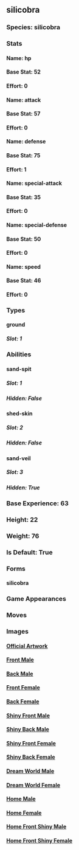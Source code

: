 ## silicobra
### Species: silicobra
### Stats
#### Name: hp
#### Base Stat: 52
#### Effort: 0
#### Name: attack
#### Base Stat: 57
#### Effort: 0
#### Name: defense
#### Base Stat: 75
#### Effort: 1
#### Name: special-attack
#### Base Stat: 35
#### Effort: 0
#### Name: special-defense
#### Base Stat: 50
#### Effort: 0
#### Name: speed
#### Base Stat: 46
#### Effort: 0
### Types
#### ground
##### Slot: 1
### Abilities
#### sand-spit
##### Slot: 1
##### Hidden: False
#### shed-skin
##### Slot: 2
##### Hidden: False
#### sand-veil
##### Slot: 3
##### Hidden: True
### Base Experience: 63
### Height: 22
### Weight: 76
### Is Default: True
### Forms
#### silicobra
### Game Appearances
### Moves
### Images
#### [Official Artwork](https://raw.githubusercontent.com/PokeAPI/sprites/master/sprites/pokemon/other/official-artwork/843.png)
#### [Front Male](https://raw.githubusercontent.com/PokeAPI/sprites/master/sprites/pokemon/843.png)
#### [Back Male](https://raw.githubusercontent.com/PokeAPI/sprites/master/sprites/pokemon/back/843.png)
#### [Front Female](None)
#### [Back Female](None)
#### [Shiny Front Male](https://raw.githubusercontent.com/PokeAPI/sprites/master/sprites/pokemon/shiny/843.png)
#### [Shiny Back Male](https://raw.githubusercontent.com/PokeAPI/sprites/master/sprites/pokemon/back/843.png)
#### [Shiny Front Female](None)
#### [Shiny Back Female](None)
#### [Dream World Male](None)
#### [Dream World Female](None)
#### [Home Male](https://raw.githubusercontent.com/PokeAPI/sprites/master/sprites/pokemon/other/home/843.png)
#### [Home Female](None)
#### [Home Front Shiny Male](https://raw.githubusercontent.com/PokeAPI/sprites/master/sprites/pokemon/other/home/shiny/843.png)
#### [Home Front Shiny Female](None)
